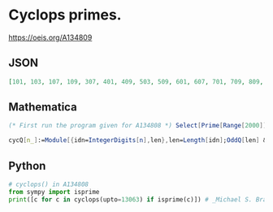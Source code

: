 # Cyclops primes\.
https://oeis.org/A134809
## JSON
```JSON
[101, 103, 107, 109, 307, 401, 409, 503, 509, 601, 607, 701, 709, 809, 907, 11027, 11047, 11057, 11059, 11069, 11071, 11083, 11087, 11093, 12011, 12037, 12041, 12043, 12049, 12071, 12073, 12097, 13033, 13037, 13043, 13049, 13063]
```
## Mathematica
```Mathematica
(* First run the program given for A134808 *) Select[Prime[Range[2000]], cyclopsQ] (* _Alonso del Arte_, Dec 16 2010 *)
```
```Mathematica
cycQ[n_]:=Module[{idn=IntegerDigits[n],len},len=Length[idn];OddQ[len] && Count[idn,0] == 1 && idn[[(len+1)/2]]==0]; Select[Flatten[Table[Prime[ Range[ PrimePi[10^(2n)+1],PrimePi[10^(2n+1)]]],{n,2}]],cycQ] (* _Harvey P. Dale_, Jun 20 2014 *)
```
## Python
```Python
# cyclops() in A134808
from sympy import isprime
print([c for c in cyclops(upto=13063) if isprime(c)]) # _Michael S. Branicky_, Jan 05 2021
```
